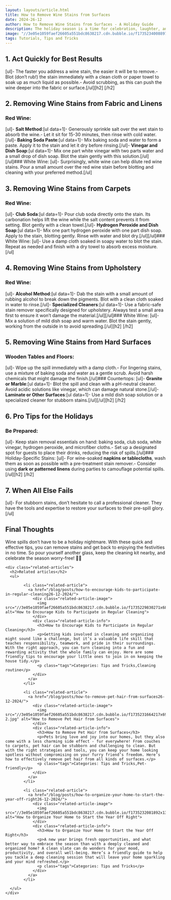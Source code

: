 ```yaml
---
layout: layouts/article.html
title: How to Remove Wine Stains from Surfaces
date: 2024-26-12
author: How to Remove Wine Stains from Surfaces - A Holiday Guide
description: The holiday season is a time for celebration, laughter, and yes—wine! But with festive cheer often comes accidental spills. Whether it’s red wine on your favorite tablecloth or white wine on the carpet, stains don’t have to ruin the fun. Here’s a friendly guide to tackling wine stains on various surfaces, ensuring your home stays spotless throughout the holidays.
image: "//3e05e1059faef26605a551bdc8638217.cdn.bubble.io/f1735234008897x233981587408311780/close-up-wine-stain-detail.jpg"
tags: Tutorials, Tips and Tricks
---
```


## 1. Act Quickly for Best Results
[ul]- The faster you address a wine stain, the easier it will be to remove.- Blot (don’t rub!) the stain immediately with a clean cloth or paper towel to soak up as much liquid as possible.- Avoid scrubbing, as this can push the wine deeper into the fabric or surface.[/ul][h2]
[/h2]
## 2. Removing Wine Stains from Fabric and Linens
### Red Wine:
[ul]- **Salt Method**:[ul data=1]- Generously sprinkle salt over the wet stain to absorb the wine.- Let it sit for 15-30 minutes, then rinse with cold water.[/ul]- **Baking Soda Paste**:[ul data=1]- Mix baking soda and water to form a paste. Apply it to the stain and let it dry before rinsing.[/ul]- **Vinegar and Dish Soap**:[ul data=1]- Mix one part white vinegar with two parts water and a small drop of dish soap. Blot the stain gently with this solution.[/ul][/ul]### White Wine:
[ul]- Surprisingly, white wine can help dilute red wine stains. Pour a small amount over the red wine stain before blotting and cleaning with your preferred method.[/ul]
## 3. Removing Wine Stains from Carpets
### Red Wine:
[ul]- **Club Soda**:[ul data=1]- Pour club soda directly onto the stain. Its carbonation helps lift the wine while the salt content prevents it from setting. Blot gently with a clean towel.[/ul]- **Hydrogen Peroxide and Dish Soap**:[ul data=1]- Mix one part hydrogen peroxide with one part dish soap. Apply to the stain, blotting gently. Rinse with water and blot dry.[/ul][/ul]### White Wine:
[ul]- Use a damp cloth soaked in soapy water to blot the stain. Repeat as needed and finish with a dry towel to absorb excess moisture.[/ul]
## 4. Removing Wine Stains from Upholstery
### Red Wine:
[ul]- **Alcohol Method**:[ul data=1]- Dab the stain with a small amount of rubbing alcohol to break down the pigments. Blot with a clean cloth soaked in water to rinse.[/ul]- **Specialized Cleaners**:[ul data=1]- Use a fabric-safe stain remover specifically designed for upholstery. Always test a small area first to ensure it won’t damage the material.[/ul][/ul]### White Wine:
[ul]- Mix a solution of mild dish soap and warm water. Blot the stain gently, working from the outside in to avoid spreading.[/ul][h2]
[/h2]
## 5. Removing Wine Stains from Hard Surfaces
### Wooden Tables and Floors:
[ul]- Wipe up the spill immediately with a damp cloth.- For lingering stains, use a mixture of baking soda and water as a gentle scrub. Avoid harsh chemicals that might damage the finish.[/ul]### Countertops:
[ul]- **Granite or Marble**:[ul data=1]- Blot the spill and clean with a pH-neutral cleaner. Avoid acidic solutions like vinegar, which can damage natural stone.[/ul]- **Laminate or Other Surfaces**:[ul data=1]- Use a mild dish soap solution or a specialized cleaner for stubborn stains.[/ul][/ul][h2]
[/h2]
## 6. Pro Tips for the Holidays
### Be Prepared:
[ul]- Keep stain removal essentials on hand: baking soda, club soda, white vinegar, hydrogen peroxide, and microfiber cloths.- Set up a designated spot for guests to place their drinks, reducing the risk of spills.[/ul]### Holiday-Specific Stains:
[ul]- For wine-soaked **napkins or tablecloths**, wash them as soon as possible with a pre-treatment stain remover.- Consider using **dark or patterned linens** during parties to camouflage potential spills.[/ul][h2]
[/h2]
## 7. When All Else Fails
[ul]- For stubborn stains, don’t hesitate to call a professional cleaner. They have the tools and expertise to restore your surfaces to their pre-spill glory.[/ul]
## Final Thoughts
Wine spills don’t have to be a holiday nightmare. With these quick and effective tips, you can remove stains and get back to enjoying the festivities in no time. So pour yourself another glass, keep the cleaning kit nearby, and celebrate the season worry-free! 🍷✨


    <div class="related-articles">
      <h2>Related articles</h2>
      <ul>
        
            <li class="related-article">
              <a href="/blog/posts/how-to-encourage-kids-to-participate-in-regular-cleaning26-12-2024/">
                <div class="related-article-image">
                  <img src="//3e05e1059faef26605a551bdc8638217.cdn.bubble.io/f1735229830271x681591647694456000/d7a35a818adf866417a59dd8009d8e86.png" alt="How to Encourage Kids to Participate in Regular Cleaning">
                </div>
                <div class="related-article-info">
                  <h3>How to Encourage Kids to Participate in Regular Cleaning</h3>
                  <p>Getting kids involved in cleaning and organizing might sound like a challenge, but it’s a valuable life skill that teaches responsibility, teamwork, and pride in their surroundings. With the right approach, you can turn cleaning into a fun and rewarding activity that the whole family can enjoy. Here are some friendly tips to encourage your little ones to join in on keeping the house tidy.</p>
                  <p class="tags">Categories: Tips and Tricks,Cleaning routine</p>
                </div>
              </a>
            </li>
          
            <li class="related-article">
              <a href="/blog/posts/how-to-remove-pet-hair-from-surfaces26-12-2024/">
                <div class="related-article-image">
                  <img src="//3e05e1059faef26605a551bdc8638217.cdn.bubble.io/f1735231664217x691536964464594800/pets-2.jpg" alt="How to Remove Pet Hair from Surfaces">
                </div>
                <div class="related-article-info">
                  <h3>How to Remove Pet Hair from Surfaces</h3>
                  <p>Pets bring love and joy into our homes, but they also come with a less charming side effect - fur everywhere! From couches to carpets, pet hair can be stubborn and challenging to clean. But with the right strategies and tools, you can keep your home looking spotless without compromising on your furry friend’s freedom. Here’s how to effectively remove pet hair from all kinds of surfaces.</p>
                  <p class="tags">Categories: Tips and Tricks,Pet-friendly</p>
                </div>
              </a>
            </li>
          
            <li class="related-article">
              <a href="/blog/posts/how-to-organize-your-home-to-start-the-year-off-right26-12-2024/">
                <div class="related-article-image">
                  <img src="//3e05e1059faef26605a551bdc8638217.cdn.bubble.io/f1735232081892x130695813371761500/part.jpg" alt="How to Organize Your Home to Start the Year Off Right">
                </div>
                <div class="related-article-info">
                  <h3>How to Organize Your Home to Start the Year Off Right</h3>
                  <p>A new year brings fresh opportunities, and what better way to embrace the season than with a deeply cleaned and organized home? A clean slate can do wonders for your mood, productivity, and overall well-being. Here’s a friendly guide to help you tackle a deep cleaning session that will leave your home sparkling and your mind refreshed.</p>
                  <p class="tags">Categories: Tips and Tricks</p>
                </div>
              </a>
            </li>
          
      </ul>
    </div>
    